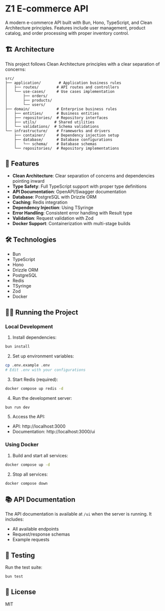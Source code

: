 # Z1 E-commerce API

A modern e-commerce API built with Bun, Hono, TypeScript, and Clean Architecture principles. Features include user management, product catalog, and order processing with proper inventory control.

## 🏗️ Architecture

This project follows Clean Architecture principles with a clear separation of concerns:

```
src/
├── application/        # Application business rules
│   ├── routes/        # API routes and controllers
│   └── use-cases/     # Use cases implementation
│       ├── orders/
│       ├── products/
│       └── users/
├── domain/            # Enterprise business rules
│   ├── entities/      # Business entities
│   ├── repositories/  # Repository interfaces
│   ├── utils/        # Shared utilities
│   └── validations/  # Schema validations
└── infrastructure/    # Frameworks and drivers
    ├── container/     # Dependency injection setup
    ├── database/      # Database configurations
    │   └── schema/    # Database schemas
    └── repositories/  # Repository implementations
```

## 🚀 Features

- **Clean Architecture**: Clear separation of concerns and dependencies pointing inward
- **Type Safety**: Full TypeScript support with proper type definitions
- **API Documentation**: OpenAPI/Swagger documentation
- **Database**: PostgreSQL with Drizzle ORM
- **Caching**: Redis integration
- **Dependency Injection**: Using TSyringe
- **Error Handling**: Consistent error handling with Result type
- **Validation**: Request validation with Zod
- **Docker Support**: Containerization with multi-stage builds

## 🛠️ Technologies

- Bun
- TypeScript
- Hono
- Drizzle ORM
- PostgreSQL
- Redis
- TSyringe
- Zod
- Docker

## 🏃‍♂️ Running the Project

### Local Development

1. Install dependencies:
```bash
bun install
```

2. Set up environment variables:
```bash
cp .env.example .env
# Edit .env with your configurations
```

3. Start Redis (required):
```bash
docker compose up redis -d
```

4. Run the development server:
```bash
bun run dev
```

5. Access the API:
- API: http://localhost:3000
- Documentation: http://localhost:3000/ui

### Using Docker

1. Build and start all services:
```bash
docker compose up -d
```

2. Stop all services:
```bash
docker compose down
```

## 📚 API Documentation

The API documentation is available at `/ui` when the server is running. It includes:

- All available endpoints
- Request/response schemas
- Example requests

## 🧪 Testing

Run the test suite:
```bash
bun test
```

## 📝 License

MIT
